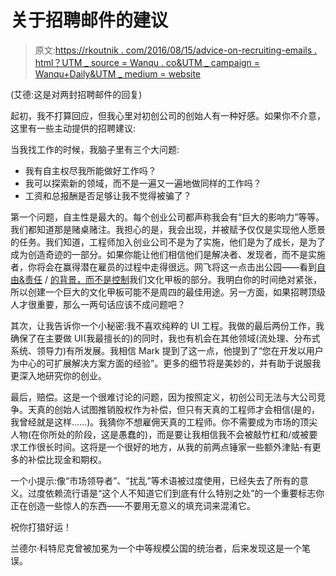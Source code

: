 # 关于招聘邮件的建议

> 原文:[https://rkoutnik . com/2016/08/15/advice-on-recruiting-emails . html？UTM _ source = Wanqu . co&UTM _ campaign = Wanqu+Daily&UTM _ medium = website](https://rkoutnik.com/2016/08/15/advice-on-recruiting-emails.html?utm_source=wanqu.co&utm_campaign=Wanqu+Daily&utm_medium=website)

(艾德:这是对两封招聘邮件的回复)

起初，我不打算回应，但我心里对初创公司的创始人有一种好感。如果你不介意，这里有一些主动提供的招聘建议:

当我找工作的时候，我脑子里有三个大问题:

*   我有自主权尽我所能做好工作吗？
*   我可以探索新的领域，而不是一遍又一遍地做同样的工作吗？
*   工资和总报酬是否足够让我不觉得被骗了？

第一个问题，自主性是最大的。每个创业公司都声称我会有“巨大的影响力”等等。我们都知道那是赌桌赌注。我担心的是，我会出现，并被赋予仅仅是实现他人愿景的任务。我们知道，工程师加入创业公司不是为了实施，他们是为了成长，是为了成为创造奇迹的一部分。如果你能让他们相信他们是解决者、发现者，而不是实施者，你将会在赢得潜在雇员的过程中走得很远。网飞将这一点击出公园——看到[自由&责任](http://www.slideshare.net/reed2001/culture-1798664/39-Seven_Aspects_of_our_Culture) / [的背景，而不是控制](http://www.slideshare.net/reed2001/culture-1798664/78-Seven_Aspects_of_our_Culture)我们文化甲板的部分。我明白你的时间绝对紧张，所以创建一个巨大的文化甲板可能不是周四的最佳用途。另一方面，如果招聘顶级人才很重要，那么一两句话应该不成问题吧？

其次，让我告诉你一个小秘密:我不喜欢纯粹的 UI 工程。我做的最后两份工作，我确保了在主要做 UI(我最擅长的)的同时，我也有机会在其他领域(流处理、分布式系统、领导力)有所发展。我相信 Mark 提到了这一点，他提到了“您在开发以用户为中心的可扩展解决方案方面的经验”。更多的细节将是美妙的，并有助于说服我更深入地研究你的创业。

最后，赔偿。这是一个很难讨论的问题，因为按照定义，初创公司无法与大公司竞争。天真的创始人试图推销股权作为补偿，但只有天真的工程师才会相信(是的，我曾经就是这样……)。我猜你不想雇佣天真的工程师。你不需要成为市场的顶尖人物(在你所处的阶段，这是愚蠢的)，而是要让我相信我不会被敲竹杠和/或被要求工作很长时间。这将是一个很好的地方，从我的前两点锤家一些额外津贴-有更多的补偿比现金和期权。

一个小提示:像“市场领导者”、“扰乱”等术语被过度使用，已经失去了所有的意义。过度依赖流行语是“这个人不知道它们到底有什么特别之处”的一个重要标志你正在创造一些惊人的东西——不要用无意义的填充词来混淆它。

祝你打猎好运！

兰德尔·科特尼克曾被加冕为一个中等规模公国的统治者，后来发现这是一个笔误。